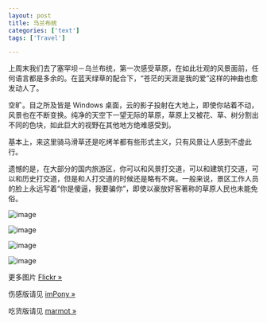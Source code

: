 ```yaml
---
layout: post
title: 乌兰布统
categories: ['text']
tags: ['Travel']

---
```


上周末我们去了塞罕坝－乌兰布统，第一次感受草原，在如此壮观的风景面前，任何语言都是多余的。在蓝天绿草的配合下，“苍茫的天涯是我的爱”这样的神曲也愈发动人了。

空旷。目之所及皆是 Windows 桌面，云的影子投射在大地上，即使你站着不动，风景也在不断变换。纯净的天空下一望无际的草原，草原上又被花、草、树分割出不同的色块，如此巨大的视野在其他地方绝难感受到。

基本上，来这里骑马滑草还是吃烤羊都有些形式主义，只有风景让人感到不虚此行。

遗憾的是，在大部分的国内旅游区，你可以和风景打交道，可以和建筑打交道，可以和历史打交道，但是和人打交道的时候还是略有不爽。一般来说，景区工作人员的脸上永远写着“你是傻逼，我要骗你”，即使以豪放好客著称的草原人民也未能免俗。

![image](http://farm9.staticflickr.com/8434/7733279380_3c2f555b01.jpg)

<!--more-->

![image](http://farm8.staticflickr.com/7271/7733313492_18a6f804b9.jpg)

![image](http://farm9.staticflickr.com/8430/7733322194_db2ff5e3a5.jpg)

![image](http://farm8.staticflickr.com/7121/7733401270_75023bcd4c.jpg)

更多图片 [Flickr &raquo;](http://www.flickr.com/photos/lushnis/sets/72157630954741464/detail/)

伤感版请见 [imPony &raquo;](http://www.impony.com/?p=680)

吃货版请见 [marmot &raquo;](http://user.qzone.qq.com/36554084/blog/1344328595#!app=2&via=QZ.HashRefresh&pos=1344328595)